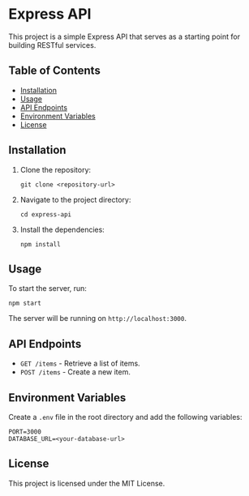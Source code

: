 # Express API

This project is a simple Express API that serves as a starting point for building RESTful services.

## Table of Contents

- [Installation](#installation)
- [Usage](#usage)
- [API Endpoints](#api-endpoints)
- [Environment Variables](#environment-variables)
- [License](#license)

## Installation

1. Clone the repository:
   ```
   git clone <repository-url>
   ```
2. Navigate to the project directory:
   ```
   cd express-api
   ```
3. Install the dependencies:
   ```
   npm install
   ```

## Usage

To start the server, run:
```
npm start
```
The server will be running on `http://localhost:3000`.

## API Endpoints

- `GET /items` - Retrieve a list of items.
- `POST /items` - Create a new item.

## Environment Variables

Create a `.env` file in the root directory and add the following variables:
```
PORT=3000
DATABASE_URL=<your-database-url>
```

## License

This project is licensed under the MIT License.